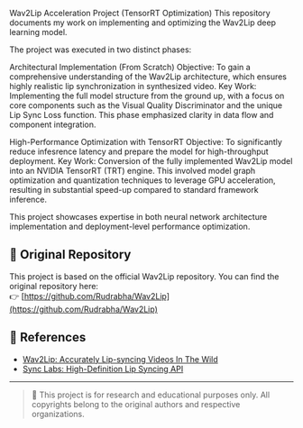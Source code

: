 Wav2Lip Acceleration Project (TensorRT Optimization) This repository documents my work on implementing and optimizing the Wav2Lip deep learning model.

The project was executed in two distinct phases:

Architectural Implementation (From Scratch) Objective: To gain a comprehensive understanding of the Wav2Lip architecture, which ensures highly realistic lip synchronization in synthesized video.
Key Work: Implementing the full model structure from the ground up, with a focus on core components such as the Visual Quality Discriminator and the unique Lip Sync Loss function. This phase emphasized clarity in data flow and component integration.

High-Performance Optimization with TensorRT Objective: To significantly reduce infesrence latency and prepare the model for high-throughput deployment.
Key Work: Conversion of the fully implemented Wav2Lip model into an NVIDIA TensorRT (TRT) engine. This involved model graph optimization and quantization techniques to leverage GPU acceleration, resulting in substantial speed-up compared to standard framework inference.

This project showcases expertise in both neural network architecture implementation and deployment-level performance optimization.


## 🔗 Original Repository
This project is based on the official Wav2Lip repository. You can find the original repository here:  
👉 [https://github.com/Rudrabha/Wav2Lip](https://github.com/Rudrabha/Wav2Lip)

## 📄 References
- [Wav2Lip: Accurately Lip-syncing Videos In The Wild](https://arxiv.org/abs/2008.10010)
- [Sync Labs: High-Definition Lip Syncing API](https://sync.so)

---

> 🧩 This project is for research and educational purposes only. All copyrights belong to the original authors and respective organizations.
